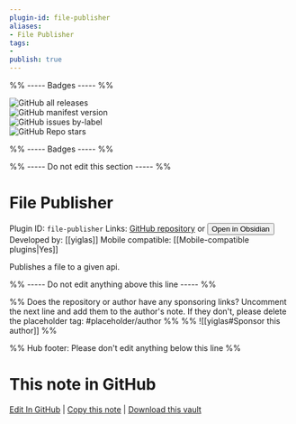 ```yaml
---
plugin-id: file-publisher
aliases:
- File Publisher
tags: 
- 
publish: true
---
```


%% ----- Badges ----- %%

![GitHub all releases](https://img.shields.io/github/downloads/yiglas/obsidian-file-publisher/total?color=573E7A&logo=github&style=for-the-badge)   
![GitHub manifest version](https://img.shields.io/github/manifest-json/v/yiglas/obsidian-file-publisher?color=573E7A&logo=github&style=for-the-badge)   
![GitHub issues by-label](https://img.shields.io/github/issues/yiglas/obsidian-file-publisher/help%20wanted?color=573E7A&logo=github&style=for-the-badge)   
![GitHub Repo stars](https://img.shields.io/github/stars/yiglas/obsidian-file-publisher?color=573E7A&logo=github&style=for-the-badge)

%% ----- Badges ----- %%

%% ----- Do not edit this section ----- %%

# File Publisher

Plugin ID: `file-publisher`
Links: [GitHub repository](https://github.com/yiglas/obsidian-file-publisher) or [<button id=HH>Open in Obsidian</button>](obsidian://show-plugin?id=file-publisher)
Developed by: [[yiglas]]
Mobile compatible: [[Mobile-compatible plugins|Yes]]

Publishes a file to a given api.

%% ----- Do not edit anything above this line ----- %% 

%% Does the repository or author have any sponsoring links? Uncomment the next line and add them to the author's note. If they don't, please delete the placeholder tag: #placeholder/author %%
%% ![[yiglas#Sponsor this author]] %%

%% Hub footer: Please don't edit anything below this line %%

# This note in GitHub

<span class="git-footer">[Edit In GitHub](https://github.dev/obsidian-community/obsidian-hub/blob/main/02%20-%20Community%20Expansions/02.05%20All%20Community%20Expansions/Plugins/file-publisher.md "git-hub-edit-note") | [Copy this note](https://raw.githubusercontent.com/obsidian-community/obsidian-hub/main/02%20-%20Community%20Expansions/02.05%20All%20Community%20Expansions/Plugins/file-publisher.md "git-hub-copy-note") | [Download this vault](https://github.com/obsidian-community/obsidian-hub/archive/refs/heads/main.zip "git-hub-download-vault") </span>
